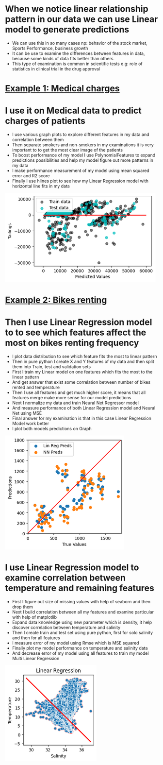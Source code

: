 # When we notice linear relationship pattern in our data we can use Linear model to generate predictions
* We can use this in so many cases np: behavior of the stock market, Sports Performance, business growth
* It can be use to examine the differences between features in data, because some kinds of data fits better than others.
* This type of examination is common in scientific tests e.g: role of statistics in clinical trial in the drug approval

# [Example 1: Medical charges](https://github.com/JakubTabor/Regression/blob/main/Medical_data_Regression.ipynb)
# I use it on Medical data to predict charges of patients
* I use various graph plots to explore different features in my data and correlation between them
* Then separate smokers and non-smokers in my examinations it is very important to to get the most clear image of the patients
* To boost performance of my model I use PolynomialFeatures to expand predictions possibilities and help my model figure out more patterns in my data
* I make performance measurement of my model using mean squared error and R2 score
* Finally I use hlines plot to see how my Linear Regression model with horizontal line fits in my data

![](https://github.com/JakubTabor/Regression/blob/main/Images/Med_Regression.png)

# [Example 2: Bikes renting](https://github.com/JakubTabor/Regression/blob/main/Bikes_data_Rgression.ipynb)
# Then I use Linear Regression model to to see which features affect the most on bikes renting frequency
* I plot data distribution to see which feature fits the most to linear pattern
* Then in pure python I create X and Y features of my data and then split them into Train, test and validation sets
* First I train my Linear model on one features which fits the most to the linear pattern
* And get answer that exist some correlation between number of bikes rented and temperature
* Then I use all features and get much higher score, it means that all features merge make more sense for our model predictions
* Next I normalize my data and train Neural Net Regressor model
* And measure performance of both Linear Regression model and Neural Net using MSE
* Final answer for my examination is that in this case Linear Regression Model work better
* I plot both models predictions on Graph

![](https://github.com/JakubTabor/Regression/blob/main/Images/Bikes_Regression.png)

# I use Linear Regression model to examine correlation between temperature and remaining features
* First I figure out size of missing values with help of seaborn and then drop them
* Next I build correlation between all my features and examine particular with help of matplotlib
* Expand data knowledge using new parameter which is density, it help discover correlation between temperature and salinity
* Then I create train and test set using pure python, first for solo salinity and then for all features
* I measure error of my model using Rmse which is MSE squared
* Finally plot my model performance on temperature and salinity data
* And decrease error of my model using all features to train my model Multi Linear Regression

![](https://github.com/JakubTabor/Regression/blob/main/Images/Regression.png)
